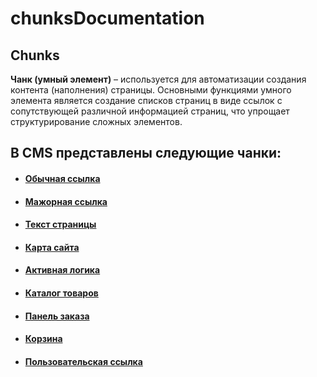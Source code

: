 # chunksDocumentation

## Chunks

**Чанк (умный элемент)** – используется для автоматизации создания контента (наполнения) страницы. 
Основными функциями умного элемента является создание списков страниц в виде ссылок 
с сопутствующей различной информацией страниц, что упрощает структурирование сложных элементов.

## В СMS представлены следующие чанки:

  + #### [Обычная ссылка](https://github.com/miroshnichenkoYaroslav/chunksDocumentation/blob/master/normalLink.md)
  + #### [Мажорная ссылка](https://github.com/miroshnichenkoYaroslav/chunksDocumentation/blob/master/majorLink.md) 
  + #### [Текст страницы](https://github.com/miroshnichenkoYaroslav/chunksDocumentation/blob/master/pageContents.md)  
  + #### [Карта сайта](https://github.com/miroshnichenkoYaroslav/chunksDocumentation/blob/master/siteMap.md)
  + #### [Активная логика](https://github.com/miroshnichenkoYaroslav/chunksDocumentation/blob/master/activeLogic.md)  
  + #### [Каталог товаров](https://github.com/miroshnichenkoYaroslav/chunksDocumentation/blob/master/productsCatalog.md)
  + #### [Панель заказа](https://github.com/miroshnichenkoYaroslav/chunksDocumentation/blob/master/orderBar.md)
  + #### [Корзина](https://github.com/miroshnichenkoYaroslav/chunksDocumentation/blob/master/basket.md)
  + #### [Пользовательская ссылка](https://github.com/miroshnichenkoYaroslav/chunksDocumentation/blob/master/userLink.md)
